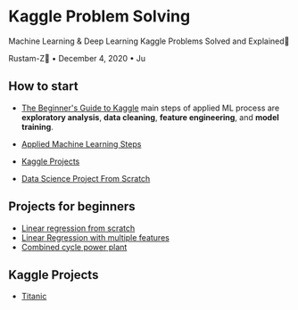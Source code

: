 # Kaggle Problem Solving
Machine Learning & Deep Learning Kaggle Problems Solved and Explained🎯

Rustam-Z🚀 • December 4, 2020 • Ju

## How to start
- [The Beginner's Guide to Kaggle](https://elitedatascience.com/beginner-kaggle) main steps of applied ML process are **exploratory analysis**, **data cleaning**, **feature engineering**, and **model training**.
- [Applied Machine Learning Steps](https://machinelearningmastery.com/start-here)

- [Kaggle Projects](https://youtube.com/playlist?list=PL2zq7klxX5AQXzNSLtc_LEKFPh2mAvHIO)
- [Data Science Project From Scratch](https://youtube.com/playlist?list=PL2zq7klxX5ASFejJj80ob9ZAnBHdz5O1t)

## Projects for beginners
- [Linear regression from scratch](linear-regression-from-scratch)
- [Linear Regression with multiple features](linear-regression-multiple-features)
- [Combined cycle power plant](power-plant)

## Kaggle Projects
- [Titanic](titanic)
